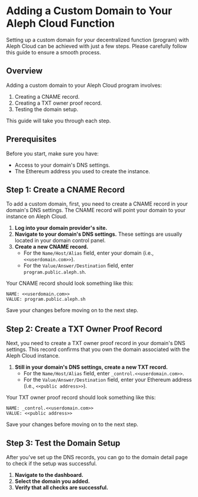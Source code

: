 # Adding a Custom Domain to Your Aleph Cloud Function

Setting up a custom domain for your decentralized function (program)  with Aleph Cloud can be achieved with just a few steps. Please carefully follow this guide to ensure a smooth process.

## Overview

Adding a custom domain to your Aleph Cloud program involves:

1. Creating a CNAME record.
2. Creating a TXT owner proof record.
3. Testing the domain setup.

This guide will take you through each step.

## Prerequisites

Before you start, make sure you have:

- Access to your domain's DNS settings.
- The Ethereum address you used to create the instance.


## Step 1: Create a CNAME Record

To add a custom domain, first, you need to create a CNAME record in your domain's DNS settings. The CNAME record will point your domain to your instance on Aleph Cloud.

1. **Log into your domain provider's site.**
2. **Navigate to your domain's DNS settings.** These settings are usually located in your domain control panel.
3. **Create a new CNAME record.**
   - For the `Name/Host/Alias` field, enter your domain (i.e., `<<userdomain.com>>`).
   - For the `Value/Answer/Destination` field, enter `program.public.aleph.sh`.

Your CNAME record should look something like this:

    NAME: <<userdomain.com>>
    VALUE: program.public.aleph.sh

Save your changes before moving on to the next step.


## Step 2: Create a TXT Owner Proof Record

Next, you need to create a TXT owner proof record in your domain's DNS settings. This record confirms that you own the domain associated with the Aleph Cloud instance.

1. **Still in your domain's DNS settings, create a new TXT record.**
   - For the `Name/Host/Alias` field, enter `_control.<<userdomain.com>>`.
   - For the `Value/Answer/Destination` field, enter your Ethereum address (i.e., `<<public address>>`).

Your TXT owner proof record should look something like this:

    NAME: _control.<<userdomain.com>>
    VALUE: <<public address>>

Save your changes before moving on to the next step.


## Step 3: Test the Domain Setup

After you've set up the DNS records, you can go to the domain detail page to check if the setup was successful.

1. **Navigate to the dashboard.**
2. **Select the domain you added.**
3. **Verify that all checks are successful.** 


